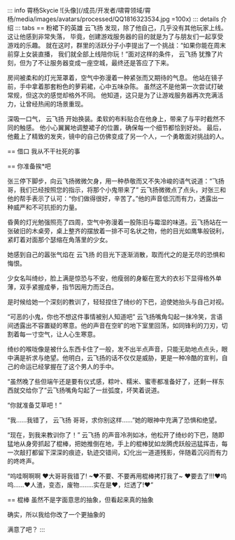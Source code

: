 ::: info 霄杨Skycie
![头像](/成员/开发者/啸霄领域/霄杨/media/images/avatars/processed/QQ1816323534.jpg =100x)
::: details 介绍
::: tabs
== 粉裙下的英雄
 云飞扬 发现，除了他自己，几乎没有其他玩家上线。这让他感到非常失落，
毕竟，创建游戏服务器的目的就是为了与朋友们一起享受游戏的乐趣。
就在这时，群里的活跃分子小李提出了一个挑战：“如果你能在周末前穿上女装直播，
我们就全部上线陪你玩！”面对这样的条件，
 云飞扬 犹豫了片刻，但为了不让服务器变成一座空城，最终还是答应了下来。

房间被柔和的灯光笼罩着，空气中弥漫着一种紧张而又期待的气息。
他站在镜子前，手中拿着那套粉色的萝莉裙，心中五味杂陈。
虽然这不是他第一次尝试打破常规，但这次的感觉却格外不同。
他知道，这只是为了让游戏服务器再次充满活力，让曾经热闹的场景重现。

深吸一口气， 云飞扬 开始换装。柔软的布料贴合在他身上，带来了与平时截然不同的触感。
他小心翼翼地调整裙子的位置，确保每一个细节都恰到好处。
最后，他戴上了精致的发夹，镜中的自己仿佛变成了另一个人，一个勇敢面对挑战的人。

== 借口
我从不干社死的事

== 你准备挨*吧

张三停下脚步，向云飞扬微微欠身，用一种恭敬而又不失冷峻的语气说道：“飞扬哥，我们已经按照您的指示，将那个小鬼带来了” 云飞扬微微点了点头，对张三和他的帮手表示了认可：“你们做得很好，辛苦了。”他的声音低沉而有力，透露出一种威严和不可抗拒的力量。

昏黄的灯光勉强照亮了四周，空气中弥漫着一股陈旧与霉湿的味道。云飞扬站在一张破旧的木桌旁，桌上整齐的摆放着一排不可名状之物，他的目光如鹰隼般锐利，紧盯着对面那个瑟缩在角落里的少女。

她感到自己的嚣张气焰在 云飞扬 的目光下逐渐消散，取而代之的是无尽的恐惧和悔恨。

少女名叫绮纱，脸上满是惊恐与不安，他瘦弱的身躯在宽大的衣衫下显得格外单薄，双手紧握成拳，指节因用力而泛白。

是时候给她一个深刻的教训了，轻轻捏住了绮纱的下巴，迫使她抬头与自己对视。

“可恶的小鬼，你也不想这件事情被别人知道吧”
云飞扬嘴角勾起一抹冷笑，言语间透露出不容置疑的寒意。他的声音在空旷的地下室里回荡，如同锋利的刀刃，切割着每一寸空气，让人心生寒意。

绮纱的喉咙像是被什么东西卡住了一般，发不出半点声音，只能无助地点点头，眼中满是祈求与绝望。他明白，云飞扬的话不仅仅是威胁，更是一种冷酷的宣判，自己的命运已经掌握在了这个男人的手中。

“虽然晚了些但端午还是要有仪式感，粽叶、糯米、蜜枣都准备好了，还剩一样东西就交给你了”云飞扬嘴角勾起了一丝弧度，坏笑着说道。

“你就准备艾草吧！”

“我……我错了， 云飞扬 哥哥，求你别这样……”她的眼神中充满了恐惧和绝望。

“现在，到我来教训你了！” 云飞扬 的声音冷冽如冰，他松开了绮纱的下巴，随即猛地从身旁抓起了棍棒，把她推倒在地，手上的棍棒犹如龙腾虎跃般迅猛挥击，每一次敲打都留下深深的痕迹，轨迹交错间，幻化出一道道残影，伴随着沉闷而有力的咚咚声。

“呜哇啊啊啊 ♥大哥哥我错了! ~♥不要、不要再用棍棒拷打我了~ ♥要去了!!!♥呜呜......♥人渣，变态，废物..…...实在是♥，烂透了!♥”

== 棍棒
虽然不是字面意思的抽象，但看起来真的抽象

确实，所以我给你改了一个更抽象的

满意了吧？
:::

<!-- 真特么讽刺 -->